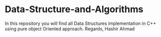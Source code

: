 # Data-Structure-and-Algorithms
In this repository you will find all Data Structures implementation in C++ using pure object Oriented approach.
Regards,
Hashir Ahmad


